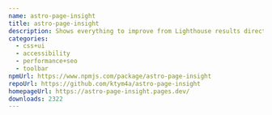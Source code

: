 ```yaml
---
name: astro-page-insight
title: astro-page-insight
description: Shows everything to improve from Lighthouse results directly on the page.
categories:
  - css+ui
  - accessibility
  - performance+seo
  - toolbar
npmUrl: https://www.npmjs.com/package/astro-page-insight
repoUrl: https://github.com/ktym4a/astro-page-insight
homepageUrl: https://astro-page-insight.pages.dev/
downloads: 2322
---
```


